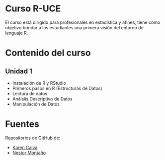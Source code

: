 # Curso R-UCE
 El curso está dirigido para profesionales en estadística y afines, tiene como objetivo brindar a los estudiantes una primera visión del entorno de lenguaje R. 
# Contenido del curso
## Unidad 1
* Instalación de R y RStudio
* Primeros pasos en R (Estructuras de Datos)
* Lectura de datos
* Análsiis Descriptivo de Datos
* Manipulación de Datos
 # Fuentes
 Repositorios de GitHub de:
* [Karen Calva](https://github.com/KarenCalva)
* [Nestor Montaño](https://github.com/nestormontano)
 
 
